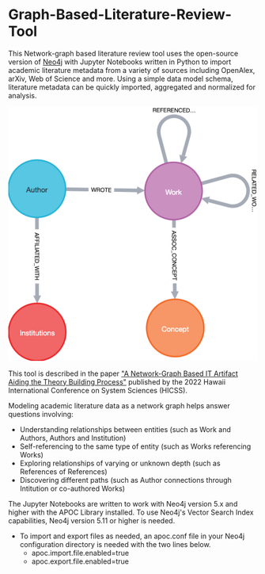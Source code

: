 # Graph-Based-Literature-Review-Tool

This Network-graph based literature review tool uses the open-source version of [Neo4j](https://neo4j.com/) with Jupyter Notebooks written in Python to import academic literature metadata from a variety of sources including OpenAlex, arXiv, Web of Science and more. Using a simple data model schema, literature metadata can be quickly imported, aggregated and normalized for analysis. 

![Data Model Schema](https://github.com/vtmike2015/Graph-Based-Literature-Review-Tool/blob/main/Images/Data_Schema.png "Data Model Schema")

This tool is described in the paper ["A Network-Graph Based IT Artifact Aiding the Theory Building Process"](https://scholarspace.manoa.hawaii.edu/handle/10125/80136) published by the 2022 Hawaii International Conference on System Sciences (HICSS).

Modeling academic literature data as a network graph helps answer questions involving:
<ul>
<li>Understanding relationships between entities (such as Work and Authors, Authors and Institution)</li>
<li>Self-referencing to the same type of entity (such as Works referencing Works)</li>
<li>Exploring relationships of varying or unknown depth (such as References of References)</li>
<li>Discovering different paths (such as Author connections through Intitution or co-authored Works)</li>
</ul>

The Jupyter Notebooks are written to work with Neo4j version 5.x and higher with the APOC Library installed. To use Neo4j's Vector Search Index capabilities, Neo4j version 5.11 or higher is needed. 
<ul>
<li>To import and export files as needed, an apoc.conf file in your Neo4j configuration directory is needed with the two lines below. 
  <ul>
    <li>apoc.import.file.enabled=true</li>
    <li>apoc.export.file.enabled=true</li>
  </ul>
</li>
</ul>
